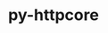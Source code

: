 ---
title: "py-httpcore"
layout: cache
categories: [package, develop]
meta: {"versions": ["0.16.3"], "compilers": ["gcc@=11.3.0"], "oss": ["ubuntu22.04"], "platforms": ["linux"], "targets": ["x86_64_v3"], "stacks": ["ml-linux-x86_64-cpu", "ml-linux-x86_64-cuda", "root"], "num_specs": 5, "num_specs_by_stack": {"ml-linux-x86_64-cuda": 5, "root": 5, "ml-linux-x86_64-cpu": 5}}
spec_details: [{"hash": "brxcrj7zvptb6kbwzrvnqsmvh5tg7xcm", "compiler": "gcc@=11.3.0", "versions": ["0.16.3"], "os": "ubuntu22.04", "platform": "linux", "target": "x86_64_v3", "variants": ["build_system=python_pip"], "stacks": ["ml-linux-x86_64-cuda", "root", "ml-linux-x86_64-cpu"], "size": "-", "tarball": "https://binaries.spack.io/develop/build_cache/linux-ubuntu22.04-x86_64_v3/gcc-11.3.0/py-httpcore-0.16.3/linux-ubuntu22.04-x86_64_v3-gcc-11.3.0-py-httpcore-0.16.3-brxcrj7zvptb6kbwzrvnqsmvh5tg7xcm.spack"}, {"hash": "nxmcbgj3txsqmmugypsl3hevtuoizk75", "compiler": "gcc@=11.3.0", "versions": ["0.16.3"], "os": "ubuntu22.04", "platform": "linux", "target": "x86_64_v3", "variants": ["build_system=python_pip"], "stacks": ["ml-linux-x86_64-cuda", "root", "ml-linux-x86_64-cpu"], "size": "-", "tarball": "https://binaries.spack.io/develop/build_cache/linux-ubuntu22.04-x86_64_v3/gcc-11.3.0/py-httpcore-0.16.3/linux-ubuntu22.04-x86_64_v3-gcc-11.3.0-py-httpcore-0.16.3-nxmcbgj3txsqmmugypsl3hevtuoizk75.spack"}, {"hash": "xequqrxgvqxpuydizgpcrltewpeigpme", "compiler": "gcc@=11.3.0", "versions": ["0.16.3"], "os": "ubuntu22.04", "platform": "linux", "target": "x86_64_v3", "variants": ["build_system=python_pip"], "stacks": ["ml-linux-x86_64-cuda", "root", "ml-linux-x86_64-cpu"], "size": "-", "tarball": "https://binaries.spack.io/develop/build_cache/linux-ubuntu22.04-x86_64_v3/gcc-11.3.0/py-httpcore-0.16.3/linux-ubuntu22.04-x86_64_v3-gcc-11.3.0-py-httpcore-0.16.3-xequqrxgvqxpuydizgpcrltewpeigpme.spack"}, {"hash": "cki75u53hkudubdvx4vun6odnjki5t36", "compiler": "gcc@=11.3.0", "versions": ["0.16.3"], "os": "ubuntu22.04", "platform": "linux", "target": "x86_64_v3", "variants": ["build_system=python_pip"], "stacks": ["ml-linux-x86_64-cuda", "root", "ml-linux-x86_64-cpu"], "size": "-", "tarball": "https://binaries.spack.io/develop/build_cache/linux-ubuntu22.04-x86_64_v3/gcc-11.3.0/py-httpcore-0.16.3/linux-ubuntu22.04-x86_64_v3-gcc-11.3.0-py-httpcore-0.16.3-cki75u53hkudubdvx4vun6odnjki5t36.spack"}, {"hash": "hgr6ncutpuqjefcecdlfsstzhfki52x5", "compiler": "gcc@=11.3.0", "versions": ["0.16.3"], "os": "ubuntu22.04", "platform": "linux", "target": "x86_64_v3", "variants": ["build_system=python_pip"], "stacks": ["ml-linux-x86_64-cuda", "root", "ml-linux-x86_64-cpu"], "size": "-", "tarball": "https://binaries.spack.io/develop/build_cache/linux-ubuntu22.04-x86_64_v3/gcc-11.3.0/py-httpcore-0.16.3/linux-ubuntu22.04-x86_64_v3-gcc-11.3.0-py-httpcore-0.16.3-hgr6ncutpuqjefcecdlfsstzhfki52x5.spack"}]
---